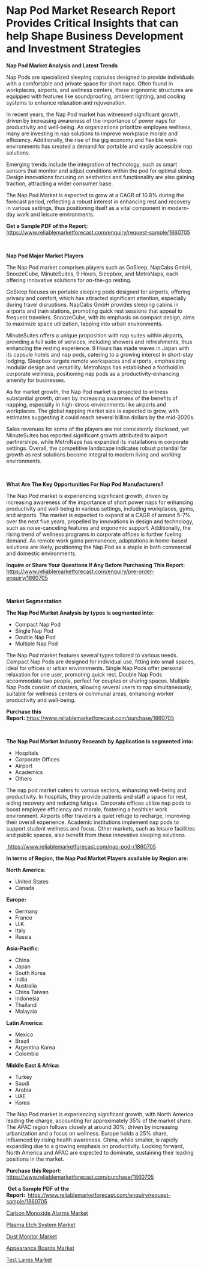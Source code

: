 <p><h1>Nap Pod Market Research Report Provides Critical Insights that can help Shape Business Development and Investment Strategies</h1></p><p><strong>Nap Pod Market Analysis and Latest Trends</strong></p>
<p><p>Nap Pods are specialized sleeping capsules designed to provide individuals with a comfortable and private space for short naps. Often found in workplaces, airports, and wellness centers, these ergonomic structures are equipped with features like soundproofing, ambient lighting, and cooling systems to enhance relaxation and rejuvenation.</p><p>In recent years, the Nap Pod market has witnessed significant growth, driven by increasing awareness of the importance of power naps for productivity and well-being. As organizations prioritize employee wellness, many are investing in nap solutions to improve workplace morale and efficiency. Additionally, the rise of the gig economy and flexible work environments has created a demand for portable and easily accessible nap solutions.</p><p>Emerging trends include the integration of technology, such as smart sensors that monitor and adjust conditions within the pod for optimal sleep. Design innovations focusing on aesthetics and functionality are also gaining traction, attracting a wider consumer base.</p><p>The Nap Pod Market is expected to grow at a CAGR of 10.8% during the forecast period, reflecting a robust interest in enhancing rest and recovery in various settings, thus positioning itself as a vital component in modern-day work and leisure environments.</p></p>
<p><strong>Get a Sample PDF of the Report:&nbsp;</strong> <a href="https://www.reliablemarketforecast.com/enquiry/request-sample/1860705?utm_campaign=1169&utm_medium=2&utm_source=Github&utm_content=ia&utm_term=11042025&utm_id=nap-pod">https://www.reliablemarketforecast.com/enquiry/request-sample/1860705</a></p>
<p>&nbsp;</p>
<p><strong>Nap Pod Major Market Players</strong></p>
<p><p>The Nap Pod market comprises players such as GoSleep, NapCabs GmbH, SnoozeCube, MinuteSuites, 9 Hours, Sleepbox, and MetroNaps, each offering innovative solutions for on-the-go resting. </p><p>GoSleep focuses on portable sleeping pods designed for airports, offering privacy and comfort, which has attracted significant attention, especially during travel disruptions. NapCabs GmbH provides sleeping cabins in airports and train stations, promoting quick rest sessions that appeal to frequent travelers. SnoozeCube, with its emphasis on compact design, aims to maximize space utilization, tapping into urban environments.</p><p>MinuteSuites offers a unique proposition with nap suites within airports, providing a full suite of services, including showers and refreshments, thus enhancing the resting experience. 9 Hours has made waves in Japan with its capsule hotels and nap pods, catering to a growing interest in short-stay lodging. Sleepbox targets remote workspaces and airports, emphasizing modular design and versatility. MetroNaps has established a foothold in corporate wellness, positioning nap pods as a productivity-enhancing amenity for businesses.</p><p>As for market growth, the Nap Pod market is projected to witness substantial growth, driven by increasing awareness of the benefits of napping, especially in high-stress environments like airports and workplaces. The global napping market size is expected to grow, with estimates suggesting it could reach several billion dollars by the mid-2020s.</p><p>Sales revenues for some of the players are not consistently disclosed, yet MinuteSuites has reported significant growth attributed to airport partnerships, while MetroNaps has expanded its installations in corporate settings. Overall, the competitive landscape indicates robust potential for growth as rest solutions become integral to modern living and working environments.</p></p>
<p>&nbsp;</p>
<p><strong>What Are The Key Opportunities For Nap Pod Manufacturers?</strong></p>
<p><p>The Nap Pod market is experiencing significant growth, driven by increasing awareness of the importance of short power naps for enhancing productivity and well-being in various settings, including workplaces, gyms, and airports. The market is expected to expand at a CAGR of around 5-7% over the next five years, propelled by innovations in design and technology, such as noise-canceling features and ergonomic support. Additionally, the rising trend of wellness programs in corporate offices is further fueling demand. As remote work gains permanence, adaptations in home-based solutions are likely, positioning the Nap Pod as a staple in both commercial and domestic environments.</p></p>
<p><strong>Inquire or Share Your Questions If Any Before Purchasing This Report:</strong> <a href="https://www.reliablemarketforecast.com/enquiry/pre-order-enquiry/1860705?utm_campaign=1169&utm_medium=2&utm_source=Github&utm_content=ia&utm_term=11042025&utm_id=nap-pod">https://www.reliablemarketforecast.com/enquiry/pre-order-enquiry/1860705</a></p>
<p>&nbsp;</p>
<p><strong>Market Segmentation</strong></p>
<p><strong>The Nap Pod Market Analysis by types is segmented into:</strong></p>
<p><ul><li>Compact Nap Pod</li><li>Single Nap Pod</li><li>Double Nap Pod</li><li>Multiple Nap Pod</li></ul></p>
<p><p>The Nap Pod market features several types tailored to various needs. Compact Nap Pods are designed for individual use, fitting into small spaces, ideal for offices or urban environments. Single Nap Pods offer personal relaxation for one user, promoting quick rest. Double Nap Pods accommodate two people, perfect for couples or sharing spaces. Multiple Nap Pods consist of clusters, allowing several users to nap simultaneously, suitable for wellness centers or communal areas, enhancing worker productivity and well-being.</p></p>
<p><strong>Purchase this Report:&nbsp;</strong><a href="https://www.reliablemarketforecast.com/purchase/1860705?utm_campaign=1169&utm_medium=2&utm_source=Github&utm_content=ia&utm_term=11042025&utm_id=nap-pod">https://www.reliablemarketforecast.com/purchase/1860705</a></p>
<p>&nbsp;</p>
<p><strong>The Nap Pod Market Industry Research by Application is segmented into:</strong></p>
<p><ul><li>Hospitals</li><li>Corporate Offices</li><li>Airport</li><li>Academics</li><li>Others</li></ul></p>
<p><p>The nap pod market caters to various sectors, enhancing well-being and productivity. In hospitals, they provide patients and staff a space for rest, aiding recovery and reducing fatigue. Corporate offices utilize nap pods to boost employee efficiency and morale, fostering a healthier work environment. Airports offer travelers a quiet refuge to recharge, improving their overall experience. Academic institutions implement nap pods to support student wellness and focus. Other markets, such as leisure facilities and public spaces, also benefit from these innovative sleeping solutions.</p></p>
<p><a href="https://www.reliablemarketforecast.com/nap-pod-r1860705?utm_campaign=1169&utm_medium=2&utm_source=Github&utm_content=ia&utm_term=11042025&utm_id=nap-pod">&nbsp;https://www.reliablemarketforecast.com/nap-pod-r1860705</a></p>
<p><strong>In terms of Region, the Nap Pod Market Players available by Region are:</strong></p>
<p>
    <p> <strong> North America: </strong>
        <ul>
            <li>United States</li>
            <li>Canada</li>
        </ul>
        </p> 
    <p> <strong> Europe: </strong>
        <ul>
            <li>Germany</li>
            <li>France</li>
            <li>U.K.</li>
            <li>Italy</li>
            <li>Russia</li>
        </ul>
        </p> 
    <p> <strong> Asia-Pacific: </strong>
        <ul>
            <li>China</li>
            <li>Japan</li>
            <li>South Korea</li>
            <li>India</li>
            <li>Australia</li>
            <li>China Taiwan</li>
            <li>Indonesia</li>
            <li>Thailand</li>
            <li>Malaysia</li>
        </ul>
        </p> 
    <p> <strong> Latin America: </strong>
        <ul>
            <li>Mexico</li>
            <li>Brazil</li>
            <li>Argentina Korea</li>
            <li>Colombia</li>
        </ul>
        </p> 
    <p> <strong> Middle East & Africa: </strong>
        <ul>
            <li>Turkey</li>
            <li>Saudi</li>
            <li>Arabia</li>
            <li>UAE</li>
            <li>Korea</li>
        </ul>
    </p>
    </p>
<p><p>The Nap Pod market is experiencing significant growth, with North America leading the charge, accounting for approximately 35% of the market share. The APAC region follows closely at around 30%, driven by increasing urbanization and a focus on wellness. Europe holds a 25% share, influenced by rising health awareness. China, while smaller, is rapidly expanding due to a growing emphasis on productivity. Looking forward, North America and APAC are expected to dominate, sustaining their leading positions in the market.</p></p>
<p><strong>Purchase this Report: </strong><a href="https://www.reliablemarketforecast.com/purchase/1860705?utm_campaign=1169&utm_medium=2&utm_source=Github&utm_content=ia&utm_term=11042025&utm_id=nap-pod">https://www.reliablemarketforecast.com/purchase/1860705</a></p>
<p>&nbsp;<strong>Get a Sample PDF of the Report:&nbsp;&nbsp;</strong><a href="https://www.reliablemarketforecast.com/enquiry/request-sample/1860705?utm_campaign=1169&utm_medium=2&utm_source=Github&utm_content=ia&utm_term=11042025&utm_id=nap-pod">https://www.reliablemarketforecast.com/enquiry/request-sample/1860705</a></p>
<p><strong></strong></p>
<p><p><a href="https://github.com/casalalimo40/Market-Research-Report-List-1/blob/main/carbon-monoxide-alarms-market.md?utm_campaign=1169&utm_medium=2&utm_source=Github&utm_content=ia&utm_term=11042025&utm_id=nap-pod">Carbon Monoxide Alarms Market</a></p><p><a href="https://github.com/baraohinze3x/Market-Research-Report-List-1/blob/main/plasma-etch-system-market.md?utm_campaign=1169&utm_medium=2&utm_source=Github&utm_content=ia&utm_term=11042025&utm_id=nap-pod">Plasma Etch System Market</a></p><p><a href="https://github.com/careymartta6/Market-Research-Report-List-1/blob/main/dust-monitor-market.md?utm_campaign=1169&utm_medium=2&utm_source=Github&utm_content=ia&utm_term=11042025&utm_id=nap-pod">Dust Monitor Market</a></p><p><a href="https://github.com/phillpfantis/Market-Research-Report-List-1/blob/main/appearance-boards-market.md?utm_campaign=1169&utm_medium=2&utm_source=Github&utm_content=ia&utm_term=11042025&utm_id=nap-pod">Appearance Boards Market</a></p><p><a href="https://github.com/asoauoldag3n/Market-Research-Report-List-1/blob/main/test-lanes-market.md?utm_campaign=1169&utm_medium=2&utm_source=Github&utm_content=ia&utm_term=11042025&utm_id=nap-pod">Test Lanes Market</a></p></p>